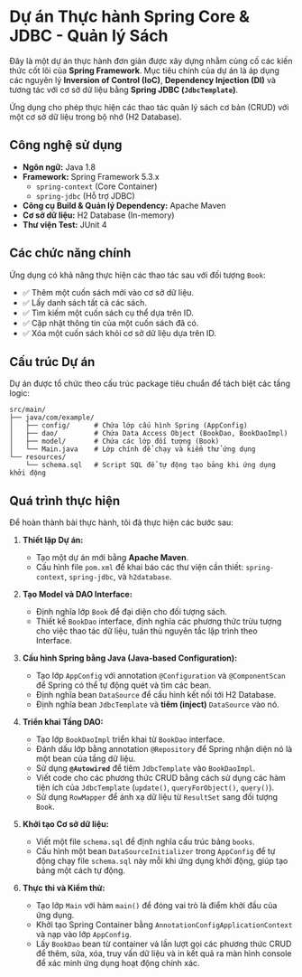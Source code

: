 # Dự án Thực hành Spring Core & JDBC - Quản lý Sách

Đây là một dự án thực hành đơn giản được xây dựng nhằm củng cố các kiến thức cốt lõi của **Spring Framework**. Mục tiêu chính của dự án là áp dụng các nguyên lý **Inversion of Control (IoC)**, **Dependency Injection (DI)** và tương tác với cơ sở dữ liệu bằng **Spring JDBC (`JdbcTemplate`)**.

Ứng dụng cho phép thực hiện các thao tác quản lý sách cơ bản (CRUD) với một cơ sở dữ liệu trong bộ nhớ (H2 Database).

## Công nghệ sử dụng
- **Ngôn ngữ:** Java 1.8
- **Framework:** Spring Framework 5.3.x
    - `spring-context` (Core Container)
    - `spring-jdbc` (Hỗ trợ JDBC)
- **Công cụ Build & Quản lý Dependency:** Apache Maven
- **Cơ sở dữ liệu:** H2 Database (In-memory)
- **Thư viện Test:** JUnit 4

## Các chức năng chính
Ứng dụng có khả năng thực hiện các thao tác sau với đối tượng `Book`:
-   ✅ Thêm một cuốn sách mới vào cơ sở dữ liệu.
-   ✅ Lấy danh sách tất cả các sách.
-   ✅ Tìm kiếm một cuốn sách cụ thể dựa trên ID.
-   ✅ Cập nhật thông tin của một cuốn sách đã có.
-   ✅ Xóa một cuốn sách khỏi cơ sở dữ liệu dựa trên ID.

## Cấu trúc Dự án
Dự án được tổ chức theo cấu trúc package tiêu chuẩn để tách biệt các tầng logic:
```
src/main/
├── java/com/example/
│   ├── config/      # Chứa lớp cấu hình Spring (AppConfig)
│   ├── dao/         # Chứa Data Access Object (BookDao, BookDaoImpl)
│   ├── model/       # Chứa các lớp đối tượng (Book)
│   └── Main.java    # Lớp chính để chạy và kiểm thử ứng dụng
└── resources/
    └── schema.sql   # Script SQL để tự động tạo bảng khi ứng dụng khởi động
```

## Quá trình thực hiện
Để hoàn thành bài thực hành, tôi đã thực hiện các bước sau:

1.  **Thiết lập Dự án:**
    -   Tạo một dự án mới bằng **Apache Maven**.
    -   Cấu hình file `pom.xml` để khai báo các thư viện cần thiết: `spring-context`, `spring-jdbc`, và `h2database`.

2.  **Tạo Model và DAO Interface:**
    -   Định nghĩa lớp `Book` để đại diện cho đối tượng sách.
    -   Thiết kế `BookDao` interface, định nghĩa các phương thức trừu tượng cho việc thao tác dữ liệu, tuân thủ nguyên tắc lập trình theo Interface.

3.  **Cấu hình Spring bằng Java (Java-based Configuration):**
    -   Tạo lớp `AppConfig` với annotation `@Configuration` và `@ComponentScan` để Spring có thể tự động quét và tìm các bean.
    -   Định nghĩa bean `DataSource` để cấu hình kết nối tới H2 Database.
    -   Định nghĩa bean `JdbcTemplate` và **tiêm (inject)** `DataSource` vào nó.

4.  **Triển khai Tầng DAO:**
    -   Tạo lớp `BookDaoImpl` triển khai từ `BookDao` interface.
    -   Đánh dấu lớp bằng annotation `@Repository` để Spring nhận diện nó là một bean của tầng dữ liệu.
    -   Sử dụng **`@Autowired`** để tiêm `JdbcTemplate` vào `BookDaoImpl`.
    -   Viết code cho các phương thức CRUD bằng cách sử dụng các hàm tiện ích của `JdbcTemplate` (`update()`, `queryForObject()`, `query()`).
    -   Sử dụng `RowMapper` để ánh xạ dữ liệu từ `ResultSet` sang đối tượng `Book`.

5.  **Khởi tạo Cơ sở dữ liệu:**
    -   Viết một file `schema.sql` để định nghĩa cấu trúc bảng `books`.
    -   Cấu hình một bean `DataSourceInitializer` trong `AppConfig` để tự động chạy file `schema.sql` này mỗi khi ứng dụng khởi động, giúp tạo bảng một cách tự động.

6.  **Thực thi và Kiểm thử:**
    -   Tạo lớp `Main` với hàm `main()` để đóng vai trò là điểm khởi đầu của ứng dụng.
    -   Khởi tạo Spring Container bằng `AnnotationConfigApplicationContext` và nạp vào lớp `AppConfig`.
    -   Lấy `BookDao` bean từ container và lần lượt gọi các phương thức CRUD để thêm, sửa, xóa, truy vấn dữ liệu và in kết quả ra màn hình console để xác minh ứng dụng hoạt động chính xác.